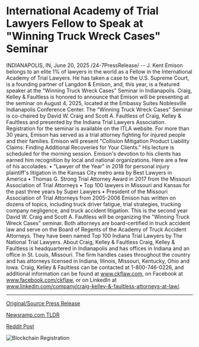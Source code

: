 # International Academy of Trial Lawyers Fellow to Speak at "Winning Truck Wreck Cases" Seminar

INDIANAPOLIS, IN, June 20, 2025 /24-7PressRelease/ -- J. Kent Emison belongs to an elite 1% of lawyers in the world as a Fellow in the International Academy of Trial Lawyers. He has taken a case to the U.S. Supreme Court, is a founding partner of Langdon & Emison, and, this year, is a featured speaker at the "Winning Truck Wreck Cases" Seminar in Indianapolis.   Craig, Kelley & Faultless is honored to announce that Emison will be presenting at the seminar on August 4, 2025, located at the Embassy Suites Noblesville Indianapolis Conference Center. The "Winning Truck Wreck Cases" Seminar is co-chaired by David W. Craig and Scott A. Faultless of Craig, Kelley & Faultless and presented by the Indiana Trial Lawyers Association. Registration for the seminar is available on the ITLA website.  For more than 30 years, Emison has served as a trial attorney fighting for injured people and their families. Emison will present "Collision Mitigation Product Liability Claims: Finding Additional Recoveries for Your Clients." His lecture is scheduled for the morning session.  Emison's devotion to his clients has earned him recognition by local and national organizations. Here are a few of his accolades:  • "Lawyer of the Year" in 2018 for personal injury plaintiff's litigation in the Kansas City metro area by Best Lawyers in America • Thomas G. Strong Trial Attorney Award in 2017 from the Missouri Association of Trial Attorneys • Top 100 lawyers in Missouri and Kansas for the past three years by Super Lawyers • President of the Missouri Association of Trial Attorneys from 2005-2006  Emison has written on dozens of topics, including truck driver fatigue, trial strategies, trucking company negligence, and truck accident litigation.   This is the second year David W. Craig and Scott A. Faultless will be organizing the "Winning Truck Wreck Cases" seminar. Both attorneys are board-certified in truck accident law and serve on the Board of Regents of the Academy of Truck Accident Attorneys. They have been named Top 100 Indiana Trial Lawyers by The National Trial Lawyers.  About Craig, Kelley & Faultless  Craig, Kelley & Faultless is headquartered in Indianapolis and has offices in Indiana and an office in St. Louis, Missouri. The firm handles cases throughout the country and has attorneys licensed in Indiana, Illinois, Missouri, Kentucky, Ohio and Iowa. Craig, Kelley & Faultless can be contacted at 1-800-746-0226, and additional information can be found at www.ckflaw.com, on Facebook at www.facebook.com/ckflaw, or on LinkedIn at www.linkedin.com/company/craig-kelley-&-faultless-attorneys-at-law/. 

---

[Original/Source Press Release](https://www.24-7pressrelease.com/press-release/524019/international-academy-of-trial-lawyers-fellow-to-speak-at-winning-truck-wreck-cases-seminar)
                    

[Newsramp.com TLDR](https://newsramp.com/curated-news/top-lawyer-j-kent-emison-to-speak-at-winning-truck-wreck-cases-seminar/90d0ea0e1b1a9db5c013a932f51a1f45) 

 



[Reddit Post](https://www.reddit.com/r/newsramp/comments/1lfxt2h/top_lawyer_j_kent_emison_to_speak_at_winning/) 



![Blockchain Registration](https://cdn.newsramp.app/24-7PressRelease/qrcode/256/20/rainLw6a.webp)